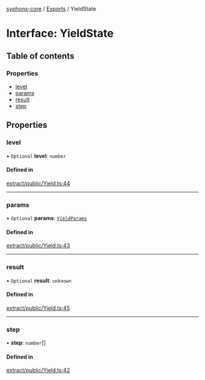 [syphonx-core](../README.md) / [Exports](../modules.md) / YieldState

# Interface: YieldState

## Table of contents

### Properties

- [level](YieldState.md#level)
- [params](YieldState.md#params)
- [result](YieldState.md#result)
- [step](YieldState.md#step)

## Properties

### level

• `Optional` **level**: `number`

#### Defined in

[extract/public/Yield.ts:44](https://github.com/dtempx/syphonx-core/blob/6f11d82/extract/public/Yield.ts#L44)

___

### params

• `Optional` **params**: [`YieldParams`](YieldParams.md)

#### Defined in

[extract/public/Yield.ts:43](https://github.com/dtempx/syphonx-core/blob/6f11d82/extract/public/Yield.ts#L43)

___

### result

• `Optional` **result**: `unknown`

#### Defined in

[extract/public/Yield.ts:45](https://github.com/dtempx/syphonx-core/blob/6f11d82/extract/public/Yield.ts#L45)

___

### step

• **step**: `number`[]

#### Defined in

[extract/public/Yield.ts:42](https://github.com/dtempx/syphonx-core/blob/6f11d82/extract/public/Yield.ts#L42)
